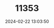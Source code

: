 ---
title: "11353"
category: "Lasiurus seminolus"
draft: false
date: 2024-02-22 13:03:50
languages:
  English: ["Seminole Bat"]
---
